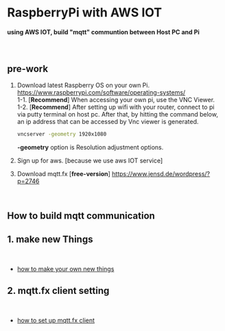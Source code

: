 # **RaspberryPi with AWS IOT**

#### using AWS IOT, build "mqtt" communtion between Host PC and Pi

<br>


## **pre-work**

1. Download latest Raspberry OS on your own Pi. <https://www.raspberrypi.com/software/operating-systems/> <br> 
    1-1. [**Recommend**] When accessing your own pi, use the VNC Viewer. <br>
    1-2. [**Recommend**] After setting up wifi with your router, connect to pi via putty terminal on host pc. After that, by hitting the command below, an ip address that can be accessed by Vnc viewer is generated.
    ```bash
    vncserver -geometry 1920x1080
    ```
    **-geometry** option is Resolution adjustment options.

2. Sign up for aws. [because we use aws IOT service]
3. Download mqtt.fx [**free-version**] <https://www.jensd.de/wordpress/?p=2746>

<br>


## **How to build mqtt communication**


## **1. make new Things**

<br>


- [how to make your own new things](makeNewThings.md)



## **2. mqtt.fx client setting**

<br>

- [how to set up mqtt.fx client](mqttfxClientSetting.md)